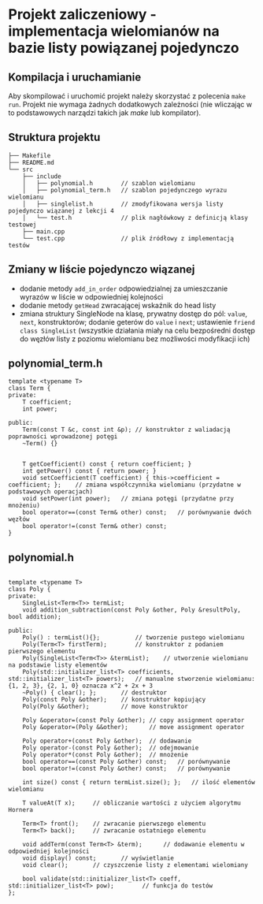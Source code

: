 # Projekt zaliczeniowy - implementacja wielomianów na bazie listy powiązanej pojedynczo

## Kompilacja i uruchamianie
Aby skompilować i uruchomić projekt należy skorzystać z polecenia `make run`. Projekt nie wymaga żadnych dodatkowych zależności (nie wliczając w to podstawowych
narządzi takich jak *make* lub kompilator).

## Struktura projektu
```
├── Makefile
├── README.md
└── src
    ├── include
    │   ├── polynomial.h        // szablon wielomianu
    │   ├── polynomial_term.h   // szablon pojedynczego wyrazu wielomianu
    │   ├── singlelist.h        // zmodyfikowana wersja listy pojedynczo wiązanej z lekcji 4
    │   └── test.h              // plik nagłówkowy z definicją klasy testowej
    ├── main.cpp               
    └── test.cpp                // plik źródłowy z implementacją testów

```
## Zmiany w liście pojedynczo wiązanej
- dodanie metody `add_in_order` odpowiedzialnej za umieszczanie wyrazów w liście w odpowiedniej kolejności
- dodanie metody `getHead` zwracającej wskaźnik do head listy
- zmiana struktury SingleNode na klasę, prywatny dostęp do pól: `value`, `next`, konstruktorów; dodanie geterów do `value` i `next`; ustawienie `friend 
class SingleList` (wszystkie działania miały na celu bezpośredni dostęp do węzłów listy z poziomu wielomianu bez możliwości modyfikacji ich)

## polynomial_term.h
```
template <typename T>
class Term {
private:
    T coefficient;
    int power;

public:
    Term(const T &c, const int &p); // konstruktor z waliadacją poprawności wprowadzonej potęgi
    ~Term() {}


    T getCoefficient() const { return coefficient; }
    int getPower() const { return power; }
    void setCoefficient(T coefficient) { this->coefficient = coefficient; };    // zmiana współczynnika wielomianu (przydatne w podstawowych operacjach)
    void setPower(int power);   // zmiana potęgi (przydatne przy mnożeniu)
    bool operator==(const Term& other) const;   // porównywanie dwóch węzłów
    bool operator!=(const Term& other) const;
}
```
## polynomial.h
```

template <typename T>
class Poly {
private:
    SingleList<Term<T>> termList;
    void addition_subtraction(const Poly &other, Poly &resultPoly, bool addition);

public:
    Poly() : termList(){};          // tworzenie pustego wielomianu
    Poly(Term<T> firstTerm);        // konstruktor z podaniem pierwszego elementu
    Poly(SingleList<Term<T>> &termList);    // utworzenie wielomianu na podstawie listy elementów
    Poly(std::initializer_list<T> coefficients, std::initializer_list<T> powers);   // manualne stworzenie wielomianu: {1, 2, 3}, {2, 1, 0} oznacza x^2 + 2x + 3
    ~Poly() { clear(); };       // destruktor
    Poly(const Poly &other);    // konstruktor kopiujący
    Poly(Poly &&other);         // move konstruktor

    Poly &operator=(const Poly &other); // copy assignment operator
    Poly &operator=(Poly &&other);      // move assignment operator

    Poly operator+(const Poly &other);  // dodawanie
    Poly operator-(const Poly &other);  // odejmowanie
    Poly operator*(const Poly &other);  // mnożenie
    bool operator==(const Poly &other) const;   // porównywanie
    bool operator!=(const Poly &other) const;   // porównywanie

    int size() const { return termList.size(); };   // ilość elementów wielomianu

    T valueAt(T x);     // obliczanie wartości z użyciem algorytmu Hornera

    Term<T> front();    // zwracanie pierwszego elementu
    Term<T> back();     // zwracanie ostatniego elementu

    void addTerm(const Term<T> &term);      // dodawanie elementu w odpowiedniej kolejności
    void display() const;       // wyświetlanie
    void clear();       // czyszczenie listy z elementami wielomiany

    bool validate(std::initializer_list<T> coeff, std::initializer_list<T> pow);        // funkcja do testów
};
```
